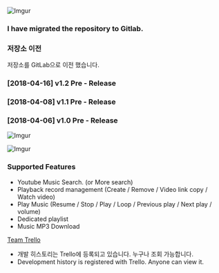 ![Imgur](https://scotch.io/wp-content/uploads/2015/09/angular-electron-cover.png)

### I have migrated the repository to Gitlab.

### 저장소 이전
저장소를 GitLab으로 이전 했습니다. <br/>

### [2018-04-16] v1.2 Pre - Release
### [2018-04-08] v1.1 Pre - Release
### [2018-04-06] v1.0 Pre - Release

![Imgur](https://trello-attachments.s3.amazonaws.com/5a5dfd3a30c0701da5a2ad08/5ad3927104f8833cd3ac06d0/b230b73618e37a5785f7058abf535f9c/image.png)

![Imgur](https://trello-attachments.s3.amazonaws.com/5a5dfd3a30c0701da5a2ad08/5ad3927104f8833cd3ac06d0/beb309404531608ddca7bf55a2827d32/image.png)

### Supported Features

* Youtube Music Search. (or More search)
* Playback record management (Create / Remove / Video link copy / Watch video)
* Play Music (Resume / Stop / Play / Loop / Previous play / Next play / volume)
* Dedicated playlist
* Music MP3 Download

[Team Trello](https://trello.com/b/j4mKplhk/youtube-music-player)
* 개발 히스토리는 Trello에 등록되고 있습니다. 누구나 조회 가능합니다.
* Development history is registered with Trello. Anyone can view it.
